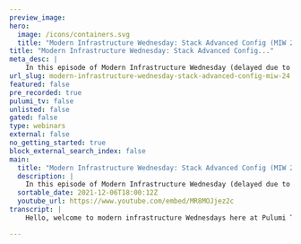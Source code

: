 ```yaml
---
preview_image:
hero:
  image: /icons/containers.svg
  title: "Modern Infrastructure Wednesday: Stack Advanced Config (MIW 24)"
title: "Modern Infrastructure Wednesday: Stack Advanced Config..."
meta_desc: |
    In this episode of Modern Infrastructure Wednesday (delayed due to Re:Invent 2021 to Monday), David, one of our developer advocates, walks us throu...
url_slug: modern-infrastructure-wednesday-stack-advanced-config-miw-24
featured: false
pre_recorded: true
pulumi_tv: false
unlisted: false
gated: false
type: webinars
external: false
no_getting_started: true
block_external_search_index: false
main:
  title: "Modern Infrastructure Wednesday: Stack Advanced Config (MIW 24)"
  description: |
    In this episode of Modern Infrastructure Wednesday (delayed due to Re:Invent 2021 to Monday), David, one of our developer advocates, walks us through understanding stack configs and secrets using Go.  Code for Modern Infrastructure Wednesday episodes is available at https://github.com/pulumi/pulumitv/  Today's example is in Go, but Pulumi makes it easy to stand up infrastructure in your favorite languages including TypeScript, Javascript, Python, C#, and Golang.  https://www.pulumi.com/docs/get-started/?utm_campaign=PulumiTV&utm_source=youtube.com&utm_medium=video
  sortable_date: 2021-12-06T18:00:12Z
  youtube_url: https://www.youtube.com/embed/MR8MOJjez2c
transcript: |
    Hello, welcome to modern infrastructure Wednesdays here at Pulumi TV. I'm your host for today, David Flanagan. Although you probably know me as rock load across the internet today. I am excited to guide you through the all unassuming stack fail. The stack fail allows us to tweak the behavior of our preliminary project by providing configuration and secrets in the wild. I've mostly seen this used in a fairly trivial way and that is simple key value pairs today. I want to show you how I use this feature. So with that being said enough with the talking and let's go straight to the coding. All right. So what we have here is a new Pulumi project created using the Pulumi new command as led in the GO SDK. So we said that the stack file allows us to store conflict and secrets to tweak the Pulumi run time. So let's start by setting our first piece of configuration. So we can do this with the Pulumi D I, we can say Plume convex set and we can use any name and any value to get started here. I'll see that my name is David. I'll also create one more, which says my age is 21. Yeah, we can also set secrets by modifying this command with dash dash secret. Here. I can say that my password is super secure. Now, all the Pulumi config command is doing is working and modifying E Gamal fail. In fact, if we run LS, you'll see that we now have apolo dot DEV dot Yaml. We can open us an edit editor. Let me see. We have our age, our name and our password, our age and name are simple key value pairs, but the password is a little bit different. So let me it will encrypt the secrets. And this just means that you can actually commit these stack fails to your get repository if you want to. The decryption key is either using the Pulumi back end a secure password that you configure yourself or any of the cloud providers, major K MS S. All right. So let's consume this one code. The first thing we want to do, import or per car package from here. We can instantiate a config variable with con dot new pass under the contact and an empty string. This empty string tells the conflict of new function to load the default project config which is names space to the project name. If we take a look at the plume dot DEV file, you'll see that all of our key value pairs are prefixed with advanced config inside the Pulumi dot Yamal. The name of this project is advanced Convic that's so that ties together. So we use an empty string to load it. We can then do some wonderful print light debugging to ensure that we can pull values out you. Is there print lane con dot Get name? No, we can jump to the CL A from pulling me up and we should see diagnostic output with the name loaded from a stack file. There we go. All right. Next, let's pull in the edge, we'll do our print line clump and instead of just get, we're going to use, get. And from here, we can add age and run li me up again and you'll see that we get David and 21. So that's the get helper. They allow us to pull out information and there's default values if they don't exist. OK? So let's do one more this time. We're going to do Con dot Get Boo. And I'm just going to take the copilot recommended here and say, are we mad at you? This value does not exist in our stack file. However, when we run a Pulumi up, we will get a default value here. The default value for a billion is false. If this is not the behavior that you wish, then you can also move from get to require and now that we have a require bill, if this does not exist and instead over a configuration, we will get an error message. Now there's a stack trace here. But if we scroll to the top, it'll tell us clear that the messin required configuration, variable of married was not set. So this is the basic way to work with the Pulumi convic. My preferred way is a much more tight structure based system. Let's assume that we want to load an author from our prelim conflict and we can have a strut that tells us what an author looks like. We can see that the author has a name, has an age and has a Twitter handle. We can now go to our stack file. I'll just remove our old age and instead of name, we'll have author now because this is just you can just indent it and set it like. So now we can go back to our main do go and we can try to load the property of author and to the strut. The first thing we want to do is defend an author object which has a tape of author. We can then say that are con but require object has a property name of author and pass a new variable. We can now just print line and debug the entire author object. No, when we ramp pulling me up, we will see that a diagnostic opens the name, the age and the Twitter handle. Now, what's great about this approach is that I can store my configuration and my stack file and a structure that makes sense to the way that it is consumed, the properties that are changed together, live together also because we have this very strict type within our code is that any decentralization editors aren't gonna resort or fall back on default values. They will fail the type checker. For example, have I come to here and set this age to not a number. If we were to do this as a key value pair, we would actually get the default value of zero. However, when we use the required object key, we're going to get a stack trace with an error message at the top. The es is telling us that we cannot unm marshal a strength and to an end, this is a great way to work with configuration that has structure in your Pulumi projects. Now, if you want to store secret information within this structure, you may be a little bit confused. How do I get encrypted value to this location? Is the poly I Well, when you're using Pulumi config set, you can use path and we can say that our author's password as a secret and the value is super secret. And if we jump back over to our stack file, we'll see that the secret encrypted value has been directed to the right location. If I wanted to store my author's books, we can say, but this is not a secret and that my favorite book is done and maybe we'll add one more for good measure. And we'll say that book one is snow crash. Now, when we jump back over here, we can see that the Pulumi Con set with the path parameter allows us to work with the types to build this configuration. You really do have a lot of flexibility. You can modify the Gammel, you can script it with the cli whatever works best for you. Well, that's it Pulumi stack configuration and various forms. What we've learned today is that Pulumi provides configuration to tweak the way that our projects run this configuration can be structured in any way that we please, it can be typed and we can get the values with defaults that required or enforce mandatory configuration. If you have enjoyed this video, remember to subscribe to Pulumi TV, like this video and if you want leave a comment, we read each and every comment and we can't wait to hear from you. We'll be back in a couple of weeks with more modern infrastructure, Wednesdays. We'll see you soon. Bye bye.

---
```

